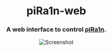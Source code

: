 <h1 align="center">piRa1n-web</h1>
<h3 align="center">A web interface to control <a href=https://github.com/raspberryenvoie/piRa1n>piRa1n</a>.</h3>
<p align="center"><img src="https://raw.githubusercontent.com/raspberryenvoie/piRa1n-web/master/Screenshot.png" alt="Screenshot"></p>
